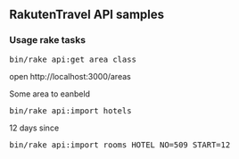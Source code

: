 ## RakutenTravel API samples

### Usage rake tasks

<pre>
bin/rake api:get_area_class
</pre>

open http://localhost:3000/areas

Some area to eanbeld

<pre>
bin/rake api:import_hotels
</pre>


12 days since
<pre>
bin/rake api:import_rooms HOTEL_NO=509 START=12
</pre>
